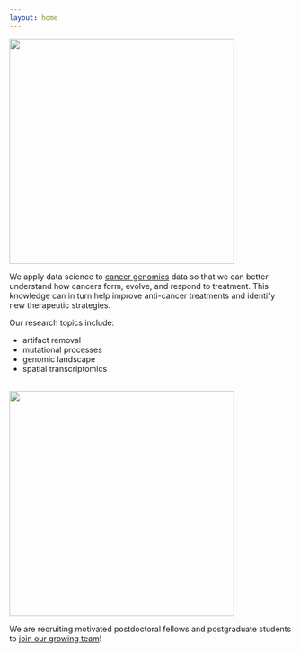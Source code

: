 ```yaml
---
layout: home
---
```


<img src="https://admissions.hku.hk/sites/default/files/2020-10/hku_logo.svg
" width="400" />

We apply data science to [cancer genomics][cancer-genomics] data
so that we can better understand how cancers form, evolve, and 
respond to treatment.
This knowledge can in turn help improve anti-cancer treatments and 
identify new therapeutic strategies.

Our research topics include:
- artifact removal
- mutational processes
- genomic landscape
- spatial transcriptomics

<br />

<img src="https://covid19.med.hku.hk/files/current-event/img/hkumedlogo-black.png" width="400" />

We are recruiting motivated postdoctoral fellows and postgraduate 
students to [join our growing team](/join/)!

[cancer-genomics]: https://www.nature.com/subjects/cancer-genomics

<br />

